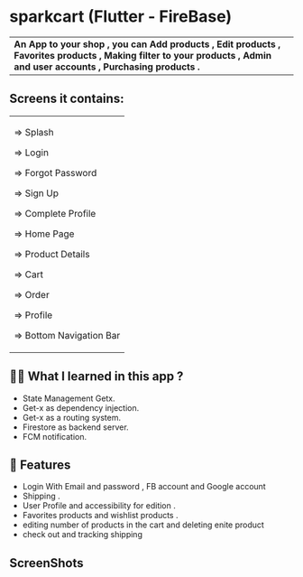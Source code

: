 # sparkcart (Flutter - FireBase)

<table>
<tr>
<td>
<strong>An App to your shop , you can Add products , Edit products , Favorites products , Making filter to your products , Admin and user accounts , Purchasing products .</strong>
</td>
</tr>
</table>

## Screens it contains:

<table>
<tr>
<td>

=> Splash

=> Login

=> Forgot Password

=> Sign Up

=> Complete Profile

=> Home Page

=> Product Details

=> Cart

=> Order

=> Profile

=> Bottom Navigation Bar

</td>
</tr>
</table>

## 👨‍🎓 What I learned in this app ?
* State Management Getx.
* Get-x as dependency injection.
* Get-x as a routing system.
* Firestore as backend server. 
* FCM notification.


## 📱 Features

* Login With Email and password , FB account and Google account
* Shipping .
* User Profile and accessibility for edition .
* Favorites  products and wishlist products .
* editing number of products in the cart and deleting enite product
* check out and tracking shipping 

##  ScreenShots

